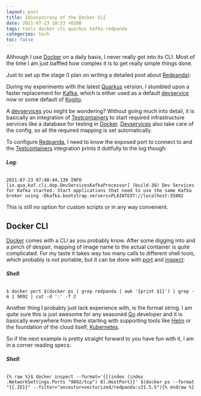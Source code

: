```yaml
---
layout: post
title: Idiosyncrasy of the Docker CLI
date: 2021-07-23 10:53 +0200
tags: tools docker cli quarkus kafka redpanda
categories: tech
toc: false
---
```

Although I use [Docker][1] on a daily basis, I never really got into its CLI. Most of the time I am
just baffled how complex it is to get really simple things done.

Just to set up the stage (I plan on writing a detailed post about [Redpanda][3]):

During my experiments with the latest [Quarkus][2] version, I stumbled upon a faster replacement
for [Kafka][5], which is either used as a default [devservice][4] now or some default of
[Kogito][6].

A [devservices][4] you might be wondering? Without going much into detail, it is basically an
integration of  [Testcontainers][7] to start required infrastructure services like a database for
testing in [Docker][1]. [Devservices][4] also take care of the config, so all the required mapping
is set automatically.

To configure [Redpanda][3], I need to know the exposed port to connect to and the
[Testcontainers][7] integration prints it dutifully to the log though:

###### **Log**:
```log
2021-07-23 07:48:44,130 INFO  [io.qua.kaf.cli.dep.DevServicesKafkaProcessor] (build-38) Dev Services for Kafka started. Start applications that need to use the same Kafka broker using -Dkafka.bootstrap.servers=PLAINTEXT://localhost:55002
```

This is still no option for custom scripts or in any way convenient.

## Docker CLI

[Docker][1] comes with a CLI as you probably know. After some digging into and a pinch of despair,
mapping of image name to the actual container is quite complicated. For my taste it takes way too
many calls to different shell tools, which probably is not portable, but it can be done with
[port][8] and [inspect][9]:
 
###### **Shell**:
```shell
$ docker port $(docker ps | grep redpanda | awk '{print $1}') | grep -m 1 9092 | cut -d ':' -f 2
```

Another thing I probably just lack experience with, is the format string. I am quite sure
this is just awesome for any seasoned [Go][10] developer and it is basically everywhere from there
starting with supporting tools like [Helm][11] or the foundation of the cloud itself,
[Kubernetes][12].

So if the next example is pretty straight forward to you have fun with it, I am in a corner reading
specs:

###### **Shell**:
```shell
{% raw %}$ docker inspect --format='{{(index (index .NetworkSettings.Ports "9092/tcp") 0).HostPort}}' $(docker ps --format "{{.ID}}" --filter="ancestor=vectorized/redpanda:v21.5.5"){% endraw %}
```

[1]: https://docker.com
[2]: https://quarkus.io
[3]: https://github.com/vectorizedio/redpanda
[4]: https://quarkus.io/guides/dev-services
[5]: https://kafka.apache.org/
[6]: https://kogito.kie.org/
[7]: https://www.testcontainers.org/
[8]: https://docs.docker.com/engine/reference/commandline/inspect/
[9]: https://docs.docker.com/engine/reference/commandline/port/
[10]: https://golang.org/
[11]: https://helm.sh/
[12]: https://kubernetes.io/